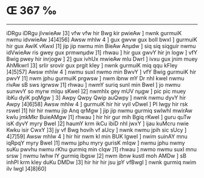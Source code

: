 # Œ 367 ‰
---
iDRgu iDRgu jIvwieAw ]3] vfw vfw hir Bwg kir pwieAw ] nwnk gurmuiK
nwmu idvwieAw ]4]4]56] Awsw mhlw 4 ] gux gwvw gux bolI bwxI ]
gurmuiK hir gux AwiK vKwxI ]1] jip jip nwmu min BieAw Anµdw ] siq
siq siqguir nwmu idVwieAw ris gwey gux prmwnµdw ]1] rhwau ] hir gux
gwvY hir jn logw ] vfY Bwig pwey hir inrjogw ] 2] gux ivhUx mwieAw
mlu DwrI ] ivxu gux jnim muey AhMkwrI ]3] srIir srovir gux prgit
kIey ] nwnk gurmuiK miq qqu kFIey ]4]5]57] Awsw mhlw 4 ] nwmu
suxI nwmo min BwvY ] vfY Bwig gurmuiK hir pwvY ]1] nwm jphu gurmuiK
prgwsw ] nwm ibnw mY Dr nhI kweI nwmu rivAw sB sws igrwsw ]1]
rhwau ] nwmY suriq sunI min BweI ] jo nwmu sunwvY so myrw mIqu sKweI ]2]
nwmhIx gey mUV nµgw ] pic pic muey ibKu dyiK pqMgw ] 3] Awpy Qwpy
Qwip auQwpy ] nwnk nwmu dyvY hir Awpy ]4]6]58] Awsw mhlw 4 ]
gurmuiK hir hir vyil vDweI ] Pl lwgy hir rsk rsweI ]1] hir hir
nwmu jip Anq qrMgw ] jip jip nwmu gurmiq swlwhI mwirAw kwlu
jmkMkr BuieAMgw ]1] rhwau ] hir hir gur mih Bgiq rKweI ] guru quTw
isK dyvY myry BweI ]2] haumY krm ikCu ibiD nhI jwxY ] ijau kuMcru nwie
Kwku isir CwxY ]3] jy vf Bwg hovih vf aUcy ] nwnk nwmu jpih sic sUcy
] 4]7]59] Awsw mhlw 4 ] hir hir nwm kI min BUK lgweI ] nwim
suinAY mnu iqRpqY myry BweI ]1] nwmu jphu myry gurisK mIqw ] nwmu jphu
nwmy suKu pwvhu nwmu rKhu gurmiq min cIqw ]1] rhwau ] nwmo nwmu suxI
mnu srsw ] nwmu lwhw lY gurmiq ibgsw ]2] nwm ibnw kustI moh AMDw ]
sB inhPl krm kIey duKu DMDw ]3] hir hir hir jsu jpY vfBwgI ]
nwnk gurmiq nwim ilv lwgI ]4]8]60]
####
